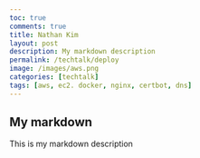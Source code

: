 ```yaml
---
toc: true
comments: true
title: Nathan Kim
layout: post
description: My markdown description 
permalink: /techtalk/deploy
image: /images/aws.png
categories: [techtalk]
tags: [aws, ec2. docker, nginx, certbot, dns]
---
```


## My markdown
This is my markdown description 